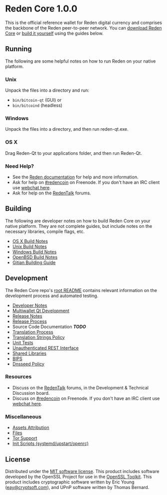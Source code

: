 Reden Core 1.0.0
=====================

This is the official reference wallet for Reden digital currency and comprises the backbone of the Reden peer-to-peer network. You can [download Reden Core](https://redencoin.io) or [build it yourself](#building) using the guides below.

Running
---------------------
The following are some helpful notes on how to run Reden on your native platform.

### Unix

Unpack the files into a directory and run:

- `bin/bitcoin-qt` (GUI) or
- `bin/bitcoind` (headless)

### Windows

Unpack the files into a directory, and then run reden-qt.exe.

### OS X

Drag Reden-Qt to your applications folder, and then run Reden-Qt.

### Need Help?

* See the [Reden documentation](https://redencoin.atlassian.net/wiki/display/DOC)
for help and more information.
* Ask for help on [#redencoin](http://webchat.freenode.net?channels=redencoin) on Freenode. If you don't have an IRC client use [webchat here](http://webchat.freenode.net?channels=redencoin).
* Ask for help on the [RedenTalk](https://redentalk.org/) forums.

Building
---------------------
The following are developer notes on how to build Reden Core on your native platform. They are not complete guides, but include notes on the necessary libraries, compile flags, etc.

- [OS X Build Notes](build-osx.md)
- [Unix Build Notes](build-unix.md)
- [Windows Build Notes](build-windows.md)
- [OpenBSD Build Notes](build-openbsd.md)
- [Gitian Building Guide](gitian-building.md)

Development
---------------------
The Reden Core repo's [root README](/README.md) contains relevant information on the development process and automated testing.

- [Developer Notes](developer-notes.md)
- [Multiwallet Qt Development](multiwallet-qt.md)
- [Release Notes](release-notes.md)
- [Release Process](release-process.md)
- Source Code Documentation ***TODO***
- [Translation Process](translation_process.md)
- [Translation Strings Policy](translation_strings_policy.md)
- [Unit Tests](unit-tests.md)
- [Unauthenticated REST Interface](REST-interface.md)
- [Shared Libraries](shared-libraries.md)
- [BIPS](bips.md)
- [Dnsseed Policy](dnsseed-policy.md)

### Resources
* Discuss on the [RedenTalk](https://redentalk.org/) forums, in the Development & Technical Discussion board.
* Discuss on [#redencoin](http://webchat.freenode.net/?channels=redencoin) on Freenode. If you don't have an IRC client use [webchat here](http://webchat.freenode.net/?channels=redencoin).

### Miscellaneous
- [Assets Attribution](assets-attribution.md)
- [Files](files.md)
- [Tor Support](tor.md)
- [Init Scripts (systemd/upstart/openrc)](init.md)

License
---------------------
Distributed under the [MIT software license](http://www.opensource.org/licenses/mit-license.php).
This product includes software developed by the OpenSSL Project for use in the [OpenSSL Toolkit](https://www.openssl.org/). This product includes
cryptographic software written by Eric Young ([eay@cryptsoft.com](mailto:eay@cryptsoft.com)), and UPnP software written by Thomas Bernard.
